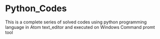 # Python_Codes
This is a complete series of solved codes using python programming language in Atom text_editor and executed on Windows Command promt tool
